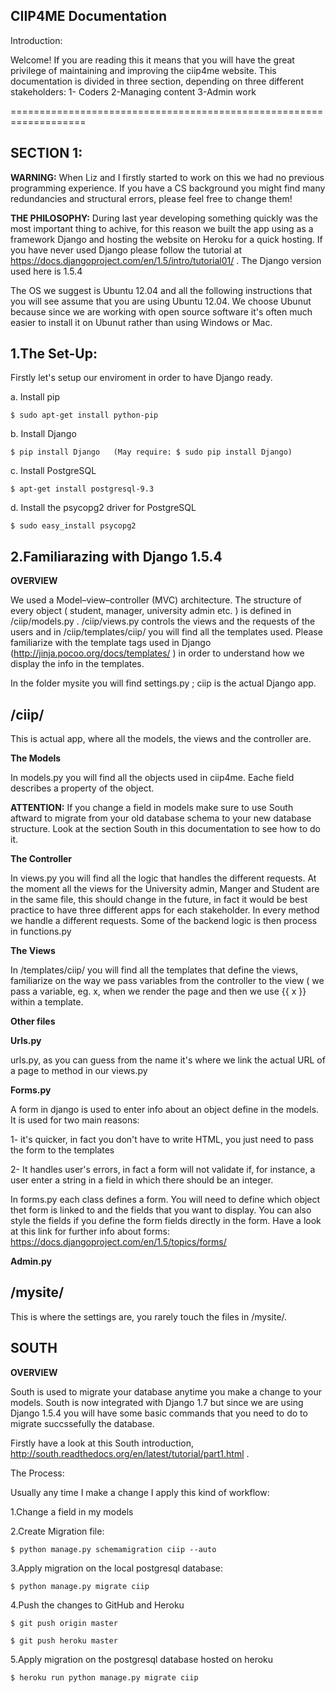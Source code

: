 CIIP4ME Documentation
----------------------

Introduction:

  Welcome! If you are reading this it means that you will have the great privilege of maintaining and improving the ciip4me website. This documentation is divided in three section, depending on three different stakeholders: 1- Coders 2-Managing content 3-Admin work
  
===================================================================

SECTION 1:
----------

**WARNING:**
When Liz and I firstly started to work on this we had no previous programming experience. If you have a CS background you might find many redundancies and structural errors, please feel free to change them!

**THE PHILOSOPHY:**
During last year developing something quickly was the most important thing to achive, for this reason we built the app using as a framework Django and hosting the website on Heroku for a quick hosting. If you have never used Django please follow the tutorial at https://docs.djangoproject.com/en/1.5/intro/tutorial01/ . The Django version used here is 1.5.4

The OS we suggest is Ubuntu 12.04 and all the following instructions that you will see assume that you are using Ubuntu 12.04. We choose Ubunut because since we are working with open source software it's often much easier to install it on Ubunut rather than using Windows or Mac.

1.The Set-Up:
-------------
Firstly let's setup our enviroment in order to have Django ready.

a. Install pip
```
$ sudo apt-get install python-pip
```
b. Install Django
```
$ pip install Django   (May require: $ sudo pip install Django)
```

c. Install PostgreSQL
```
$ apt-get install postgresql-9.3
```

d. Install the psycopg2 driver for PostgreSQL
```
$ sudo easy_install psycopg2
```
2.Familiarazing with Django 1.5.4
--------
**OVERVIEW**

We used a Model–view–controller (MVC) architecture. The structure of every object ( student, manager, university admin etc. ) is defined in /ciip/models.py . /ciip/views.py controls the views and the requests of the users and in /ciip/templates/ciip/ you will find all the templates used. Please familiarize with the template tags used in Django (http://jinja.pocoo.org/docs/templates/ ) in order to understand how we display the info in the templates.

In the folder mysite you will find settings.py ; ciip is the actual Django app.

/ciip/
------

This is actual app, where all the models, the views and the controller are.

**The Models**

  In models.py you will find all the objects used in ciip4me. Eache field describes a property of the object.
  
  **ATTENTION:** If you change a field in models make sure to use South aftward to migrate from your old database schema to your new database structure. Look at the section South in this documentation to see how to do it.

**The Controller**

  In views.py you will find all the logic that handles the different requests. At the moment all the views for the University admin, Manger and Student are in the same file, this should change in the future, in fact it would be best practice to have three different apps for each stakeholder.
  In every method we handle a different requests. Some of the backend logic is then process in functions.py
  
**The Views**

  In /templates/ciip/ you will find all the templates that define the views, familiarize on the way we pass variables from the controller to the view ( we pass a variable, eg. x,  when we render the page and then we use {{ x }} within a template.
  
**Other files**
  
  **Urls.py**
 
  urls.py, as you can guess from the name it's where we link the actual URL of a page to method in our views.py
  
  **Forms.py**
  
  A form in django is used to enter info about an object define in the models. It is used for two main reasons:
  
  1- it's quicker, in fact you don't have to write HTML, you just need to pass the form to the templates
  
  2- It handles user's errors, in fact a form will not validate if, for instance, a user enter a string in a field in which there should be an integer.
  
  In forms.py each class defines a form. You will need to define which object thet form is linked to and the fields that you want to display. You can also style the fields if you define the form fields directly in the form. Have a look at this link for further info about forms: https://docs.djangoproject.com/en/1.5/topics/forms/ 

  **Admin.py**
  
  
/mysite/
--------

This is where the settings are, you rarely touch the files in /mysite/.


SOUTH
-----

**OVERVIEW**

South is used to migrate your database anytime you make a change to your models. South is now integrated with Django 1.7 but since we are using Django 1.5.4 you will have some basic commands that you need to do to migrate succssefully the database.

Firstly have a look at this South introduction, http://south.readthedocs.org/en/latest/tutorial/part1.html . 

The Process:

Usually any time I make a change I apply this kind of workflow:

  1.Change a field in my models
  
  2.Create Migration file:
  ```
  $ python manage.py schemamigration ciip --auto
  ```
  
  3.Apply migration on the local postgresql database:
  ```
  $ python manage.py migrate ciip
  ```
  
  4.Push the changes to GitHub and Heroku
  ```
  $ git push origin master
  ```
  ```
  $ git push heroku master
  ```
  
  5.Apply migration on the postgresql database hosted on heroku
  ```
  $ heroku run python manage.py migrate ciip
  ```
  















